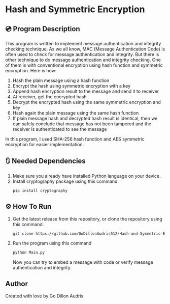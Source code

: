 # Hash and Symmetric Encryption

## 💿 Program Description 
This program is written to implement message authentication and integrity checking technique. As we all know, MAC (Message Authentication Code) is often used to check for message authentication and integrity. But there is other technique to do message authentication and integrity checking. One of them is with conventional encryption using hash function and symmetric encryption. Here is how:

1. Hash the plain message using a hash function
2. Encrypt the hash using symmetric encryption with a key
3. Append hash encryption result to the message and send it to receiver
4. At receiver, get the encrypted hash
5. Decrypt the encrypted hash using the same symmetric encryption and key
6. Hash again the plain message using the same hash function
7. If plain message hash and decrypted hash result is identical, then we can safely conclude that message has not been tampered and the receiver is authenticated to see the message

In this program, I used SHA-256 hash function and AES symmetric encryption for easier implementation.

## 🔃 Needed Dependencies

1. Make sure you already have installed Python language on your device.
2. Install cryptography package using this command:
    ``` bash
    pip install cryptography
    ```

## ⚙️ How To Run
1. Get the latest release from this repository, or clone the repository using this command:
    ``` bash
    git clone https://github.com/GoDillonAudris512/Hash-and-Symmetric-Encryption.git
    ```
2. Run the program using this command
    ``` bash
    python Main.py
    ```
    Now you can try to embed a message with code or verify message authentication and integrity.

## Author
Created with love by Go Dillon Audris